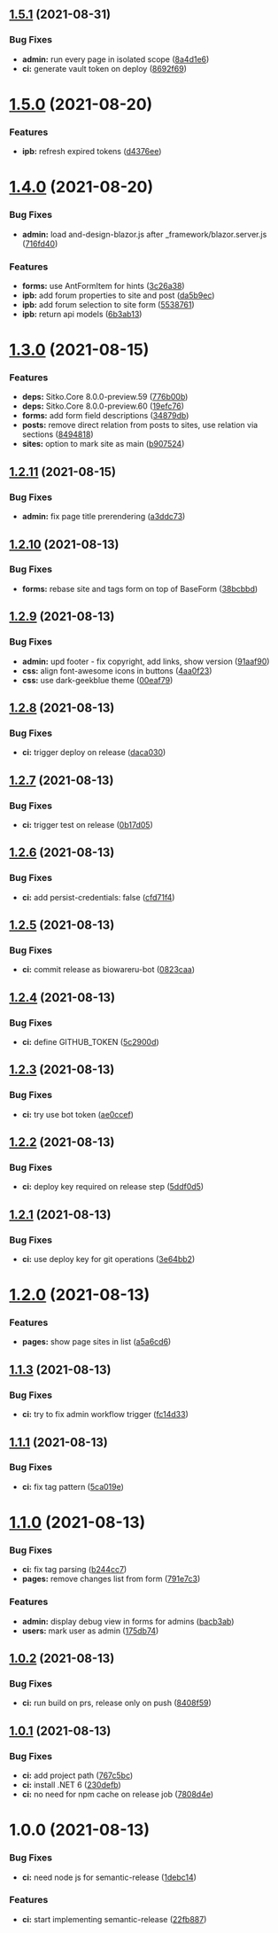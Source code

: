 ## [1.5.1](https://github.com/BioWareRu/BioEngine/compare/v1.5.0...v1.5.1) (2021-08-31)


### Bug Fixes

* **admin:** run every page in isolated scope ([8a4d1e6](https://github.com/BioWareRu/BioEngine/commit/8a4d1e6bb4d38464c7dad74c11af91fb4241ac1a))
* **ci:** generate vault token on deploy ([8692f69](https://github.com/BioWareRu/BioEngine/commit/8692f695e2d82cb0bc59861e748339ed41b343ad))

# [1.5.0](https://github.com/BioWareRu/BioEngine/compare/v1.4.0...v1.5.0) (2021-08-20)


### Features

* **ipb:** refresh expired tokens ([d4376ee](https://github.com/BioWareRu/BioEngine/commit/d4376ee1c90bb873cf628f0b6e6aeb6bbec35fd8))

# [1.4.0](https://github.com/BioWareRu/BioEngine/compare/v1.3.0...v1.4.0) (2021-08-20)


### Bug Fixes

* **admin:** load and-design-blazor.js after _framework/blazor.server.js ([716fd40](https://github.com/BioWareRu/BioEngine/commit/716fd408b95aaa8165f774687075c51233e009fa))


### Features

* **forms:** use AntFormItem for hints ([3c26a38](https://github.com/BioWareRu/BioEngine/commit/3c26a389f18a987516820a1490b0cf84e7bf3d92))
* **ipb:** add forum properties to site and post ([da5b9ec](https://github.com/BioWareRu/BioEngine/commit/da5b9ec24d7ed11c76a2919f57fc864a3ee70781))
* **ipb:** add forum selection to site form ([5538761](https://github.com/BioWareRu/BioEngine/commit/5538761e344d452653ffdc5855fc33cc3c67a25e))
* **ipb:** return api models ([6b3ab13](https://github.com/BioWareRu/BioEngine/commit/6b3ab133b53169b21f99d81d96fc9e070e30f506))

# [1.3.0](https://github.com/BioWareRu/BioEngine/compare/v1.2.11...v1.3.0) (2021-08-15)


### Features

* **deps:** Sitko.Core 8.0.0-preview.59 ([776b00b](https://github.com/BioWareRu/BioEngine/commit/776b00bc84b239ad1d4edf451e5e508f13a9cd5c))
* **deps:** Sitko.Core 8.0.0-preview.60 ([19efc76](https://github.com/BioWareRu/BioEngine/commit/19efc76e3908e5238325e395f5b5b8970ff38450))
* **forms:** add form field descriptions ([34879db](https://github.com/BioWareRu/BioEngine/commit/34879db4c89fe53afab93a2361691b456aa9106f))
* **posts:** remove direct relation from posts to sites, use relation via sections ([8494818](https://github.com/BioWareRu/BioEngine/commit/84948180e5fae7688ee8aaf1a4717fc92f38e4e9))
* **sites:** option to mark site as main ([b907524](https://github.com/BioWareRu/BioEngine/commit/b907524c57e8a61e324b8874fccd4ec16598956c))

## [1.2.11](https://github.com/BioWareRu/BioEngine/compare/v1.2.10...v1.2.11) (2021-08-15)


### Bug Fixes

* **admin:** fix page title prerendering ([a3ddc73](https://github.com/BioWareRu/BioEngine/commit/a3ddc73d1d3cda691fa5fd9dbf03f3403796d1fc))

## [1.2.10](https://github.com/BioWareRu/BioEngine/compare/v1.2.9...v1.2.10) (2021-08-13)


### Bug Fixes

* **forms:** rebase site and tags form on top of BaseForm ([38bcbbd](https://github.com/BioWareRu/BioEngine/commit/38bcbbdd025e0954af7824bbbc8e64dccb1b5e35))

## [1.2.9](https://github.com/BioWareRu/BioEngine/compare/v1.2.8...v1.2.9) (2021-08-13)


### Bug Fixes

* **admin:** upd footer - fix copyright, add links, show version ([91aaf90](https://github.com/BioWareRu/BioEngine/commit/91aaf9050d66e0b3665789ed00e860093b2d3ec9))
* **css:** align font-awesome icons in buttons ([4aa0f23](https://github.com/BioWareRu/BioEngine/commit/4aa0f239eef0ff226651e8ad15c9cf17883e437e))
* **css:** use dark-geekblue theme ([00eaf79](https://github.com/BioWareRu/BioEngine/commit/00eaf79ecdd207ccaf88d4d2e361f6e9daa10fe9))

## [1.2.8](https://github.com/BioWareRu/BioEngine/compare/v1.2.7...v1.2.8) (2021-08-13)


### Bug Fixes

* **ci:** trigger deploy on release ([daca030](https://github.com/BioWareRu/BioEngine/commit/daca030509c6f801f33ac1b3b94224a68a2462f8))

## [1.2.7](https://github.com/BioWareRu/BioEngine/compare/v1.2.6...v1.2.7) (2021-08-13)


### Bug Fixes

* **ci:** trigger test on release ([0b17d05](https://github.com/BioWareRu/BioEngine/commit/0b17d052effab0abb5b01f9eff874f47a021607a))

## [1.2.6](https://github.com/BioWareRu/BioEngine/compare/v1.2.5...v1.2.6) (2021-08-13)


### Bug Fixes

* **ci:** add persist-credentials: false ([cfd71f4](https://github.com/BioWareRu/BioEngine/commit/cfd71f44947ded279ccc08bdaac0a48c4a2d4af7))

## [1.2.5](https://github.com/BioWareRu/BioEngine/compare/v1.2.4...v1.2.5) (2021-08-13)


### Bug Fixes

* **ci:** commit release as biowareru-bot ([0823caa](https://github.com/BioWareRu/BioEngine/commit/0823caa78436074f02c871d8648d7d37cfa953fd))

## [1.2.4](https://github.com/BioWareRu/BioEngine/compare/v1.2.3...v1.2.4) (2021-08-13)


### Bug Fixes

* **ci:** define GITHUB_TOKEN ([5c2900d](https://github.com/BioWareRu/BioEngine/commit/5c2900d2760ed2be5ba7a519de261c7db7c0cf26))

## [1.2.3](https://github.com/BioWareRu/BioEngine/compare/v1.2.2...v1.2.3) (2021-08-13)


### Bug Fixes

* **ci:** try use bot token ([ae0ccef](https://github.com/BioWareRu/BioEngine/commit/ae0ccef1b7a2c594245fadcda272f1d8412b2218))

## [1.2.2](https://github.com/BioWareRu/BioEngine/compare/v1.2.1...v1.2.2) (2021-08-13)


### Bug Fixes

* **ci:** deploy key required on release step ([5ddf0d5](https://github.com/BioWareRu/BioEngine/commit/5ddf0d560d40badc789bc28c2f8fd72d7c8db439))

## [1.2.1](https://github.com/BioWareRu/BioEngine/compare/v1.2.0...v1.2.1) (2021-08-13)


### Bug Fixes

* **ci:** use deploy key for git operations ([3e64bb2](https://github.com/BioWareRu/BioEngine/commit/3e64bb221d54c8bae234251afa4e38fcdbb4a997))

# [1.2.0](https://github.com/BioWareRu/BioEngine/compare/v1.1.5...v1.2.0) (2021-08-13)


### Features

* **pages:** show page sites in list ([a5a6cd6](https://github.com/BioWareRu/BioEngine/commit/a5a6cd6159a879805ae080da2259ae2daa76efa3))

## [1.1.3](https://github.com/BioWareRu/BioEngine/compare/v1.1.2...v1.1.3) (2021-08-13)


### Bug Fixes

* **ci:** try to fix admin workflow trigger ([fc14d33](https://github.com/BioWareRu/BioEngine/commit/fc14d331a6e64afaa6f5d4e9573ddf860990ece1))

## [1.1.1](https://github.com/BioWareRu/BioEngine/compare/v1.1.0...v1.1.1) (2021-08-13)


### Bug Fixes

* **ci:** fix tag pattern ([5ca019e](https://github.com/BioWareRu/BioEngine/commit/5ca019e1f868d2a0c15e4b0f236ef7c04bada884))

# [1.1.0](https://github.com/BioWareRu/BioEngine/compare/v1.0.2...v1.1.0) (2021-08-13)


### Bug Fixes

* **ci:** fix tag parsing ([b244cc7](https://github.com/BioWareRu/BioEngine/commit/b244cc7144c7367e69a94ece7bfc5166bb2f2216))
* **pages:** remove changes list from form ([791e7c3](https://github.com/BioWareRu/BioEngine/commit/791e7c3c3fec3bef237f7a07522c5e15cb5e6bab))


### Features

* **admin:** display debug view in forms for admins ([bacb3ab](https://github.com/BioWareRu/BioEngine/commit/bacb3ab085339ba8040b5180a2fe23c1366f1b01))
* **users:** mark user as admin ([175db74](https://github.com/BioWareRu/BioEngine/commit/175db7450cba291c66916350ef92026567d286f8))

## [1.0.2](https://github.com/BioWareRu/BioEngine/compare/v1.0.1...v1.0.2) (2021-08-13)


### Bug Fixes

* **ci:** run build on prs, release only on push ([8408f59](https://github.com/BioWareRu/BioEngine/commit/8408f59a924c70dcc903f3217a8b36a75aefa82c))

## [1.0.1](https://github.com/BioWareRu/BioEngine/compare/v1.0.0...v1.0.1) (2021-08-13)


### Bug Fixes

* **ci:** add project path ([767c5bc](https://github.com/BioWareRu/BioEngine/commit/767c5bc4dce7d15e2e2289706f3e6e6fdd1b0da3))
* **ci:** install .NET 6 ([230defb](https://github.com/BioWareRu/BioEngine/commit/230defb1f3c0354738f82dd375d4e07f0ee93345))
* **ci:** no need for npm cache on release job ([7808d4e](https://github.com/BioWareRu/BioEngine/commit/7808d4e323ad032243c8b449322ac5f86201b88f))

# 1.0.0 (2021-08-13)


### Bug Fixes

* **ci:** need node js for semantic-release ([1debc14](https://github.com/BioWareRu/BioEngine/commit/1debc1415ff50fe26ffbf3446d771fcf8c2d67ff))


### Features

* **ci:** start implementing semantic-release ([22fb887](https://github.com/BioWareRu/BioEngine/commit/22fb887d7fc685e726316843184adfc5eaa9c909))

